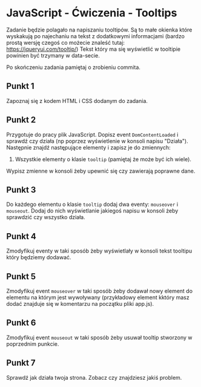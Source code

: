 # JavaScript - Ćwiczenia - Tooltips

Zadanie będzie polagało na napiszaniu tooltipów. Są to małe okienka które wyskakują po najechaniu na tekst z dodatkowymi informacjami (bardzo prostą wersję czegoś co możecie znaleść tutaj: https://jqueryui.com/tooltip/)
Tekst który ma się wyświetlić w tooltipie powinien być trzymany w data-secie.

Po skończeniu zadania pamiętaj o zrobieniu commita.

## Punkt 1
Zapoznaj się z kodem HTML i CSS dodanym do zadania.  

## Punkt 2
Przygotuje do pracy plik JavaScript. Dopisz event ```DomContentLoaded``` i sprawdź czy działa (np poprzez wyświetlenie w konsoli napisu "Działa").
Następnie znajdź następujące elementy i zapisz je do zmiennych:
1. Wszystkie elementy o klasie ```tooltip``` (pamiętaj że może być ich wiele).

Wypisz zmienne w konsoli żeby upewnić się czy zawierają poprawne dane.

## Punkt 3
Do każdego elementu o klasie ```tooltip``` dodaj dwa eventy: ```mouseover``` i ```mouseout```. Dodaj do nich wyświetlanie jakiegoś napisu w konsoli żeby sprawdzić czy wszystko działa.

## Punkt 4
Zmodyfikuj eventy w taki sposób żeby wyświetlały w konsoli tekst tooltipu który będziemy dodawać.

## Punkt 5
Zmodyfikuj event ```mouseover``` w taki sposób żeby dodawał nowy element do elementu na którym jest wywoływany (przykładowy element kktóry masz dodać znajduje się w komentarzu na początku pliki app.js).

## Punkt 6
Zmodyfikuj event ```mouseout``` w taki sposób żeby usuwał tooltip stworzony w poprzednim punkcie.

## Punkt 7
Sprawdź jak działa twoja strona. Zobacz czy znajdziesz jakiś problem.